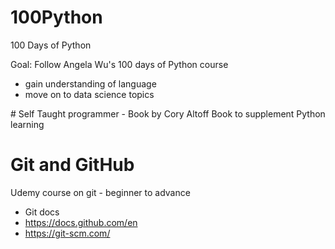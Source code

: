 # 100Python
100 Days of Python 

Goal: Follow Angela Wu's 100 days of Python course 
- gain understanding of language 
- move on to data science topics 

# Self Taught programmer - Book by Cory Altoff 
Book to supplement Python learning 

# Git and GitHub 
Udemy course on git - beginner to advance 
+ Git docs 
+ https://docs.github.com/en
+ https://git-scm.com/